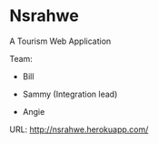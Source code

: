# Nsrahwe

A Tourism Web Application

Team:

* Bill 

* Sammy (Integration lead)

* Angie 

URL: http://nsrahwe.herokuapp.com/
